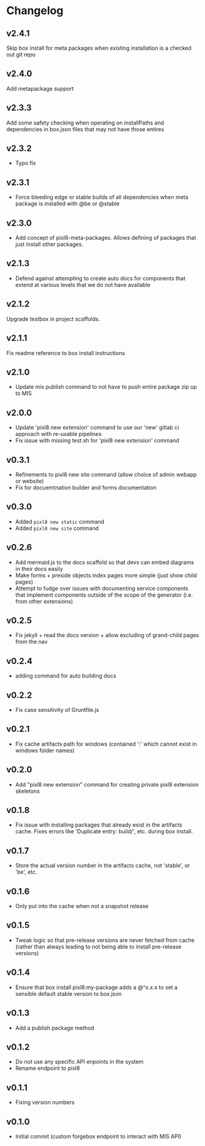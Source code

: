 # Changelog

## v2.4.1

Skip box install for meta packages when existing installation is a checked out git repo

## v2.4.0

Add metapackage support

## v2.3.3

Add some safety checking when operating on installPaths and dependencies in box.json files that may not have those entires

## v2.3.2

* Typo fix

## v2.3.1

* Force bleeding edge or stable builds of all dependencies when meta package is installed with @be or @stable

## v2.3.0

* Add concept of pixl8-meta-packages. Allows defining of packages that just install other packages.

## v2.1.3

* Defend against attempting to create auto docs for components that extend at various levels that we do not have available


## v2.1.2

Upgrade testbox in project scaffolds.

## v2.1.1

Fix readme reference to box install instructions

## v2.1.0

* Update mis publish command to not have to push entire package zip up to MIS

## v2.0.0

* Update 'pixl8 new extension' command to use our 'new' gitlab ci approach with re-usable pipelines
* Fix issue with missing test.sh for 'pixl8 new extension' command

## v0.3.1

* Refinements to pixl8 new site command (allow choice of admin webapp or website)
* Fix for docuemtnation builder and forms documentation

## v0.3.0

* Added `pixl8 new static` command
* Added `pixl8 new site` command

## v0.2.6

* Add mermaid.js to the docs scaffold so that devs can embed diagrams in their docs easily
* Make forms + preside objects index pages more simple (just show child pages)
* Attempt to fudge over issues with documenting service components that implement components outside of the scope of the generator (i.e. from other extensions)

## v0.2.5

* Fix jekyll + read the docs version + allow excluding of grand-child pages from the nav

## v0.2.4

* adding command for auto building docs

## v0.2.2

* Fix case sensitivity of Gruntfile.js

## v0.2.1

* Fix cache artifacts path for windows (contained ':' which cannot exist in windows folder names)

## v0.2.0

* Add "pixl8 new extension" command for creating private pixl8 extension skeletons

## v0.1.8

* Fix issue with installing packages that already exist in the artifacts cache. Fixes errors like 'Duplicate entry: build/', etc. during box install.

## v0.1.7

* Store the actual version number in the artifacts cache, not 'stable', or 'be', etc.

## v0.1.6

* Only put into the cache when not a snapshot release

## v0.1.5

* Tweak logic so that pre-release versions are never fetched from cache (rather than always leading to not being able to install pre-release versions)

## v0.1.4

* Ensure that box install pixl8:my-package adds a @^x.x.x to set a sensible default stable version to box.json

## v0.1.3

* Add a publish package method

## v0.1.2

* Do not use any specific API enpoints in the system
* Rename endpoint to pixl8

## v0.1.1

* Fixing version numbers

## v0.1.0

* Initial commit (custom forgebox endpoint to interact with MIS API)
